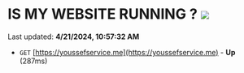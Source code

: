 # IS MY WEBSITE RUNNING ? [![](https://img.shields.io/static/v1?label=Sponsor&message=%E2%9D%A4&logo=GitHub&color=%23fe8e86)](https://github.com/sponsors/<username>)

Last updated: **4/21/2024, 10:57:32 AM**

- `GET` [https://youssefservice.me](https://youssefservice.me) - **Up** (287ms)
